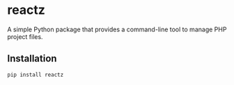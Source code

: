 # reactz

A simple Python package that provides a command-line tool to manage PHP project files.

## Installation

```bash
pip install reactz